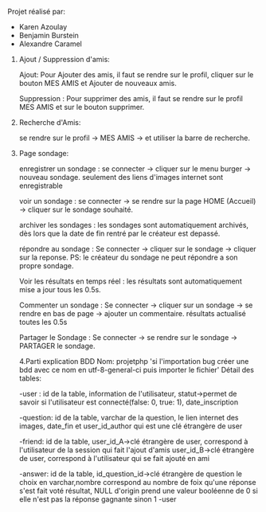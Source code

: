 Projet réalisé par:

* Karen Azoulay
* Benjamin Burstein
* Alexandre Caramel

1. Ajout / Suppression d'amis:

   Ajout: Pour Ajouter des amis, il faut se rendre sur le profil, cliquer sur le bouton MES AMIS et Ajouter de nouveaux amis.

   Suppression : Pour supprimer des amis, il faut se rendre sur le profil MES AMIS et sur le bouton supprimer.

2. Recherche d'Amis:

    se rendre sur le profil -> MES AMIS -> et utiliser la barre de recherche.

3. Page sondage: 

    enregistrer un sondage : se connecter -> cliquer sur le menu burger -> nouveau sondage. seulement des liens d'images internet sont enregistrable

    voir un sondage : se connecter -> se rendre sur la page HOME (Accueil) -> cliquer sur le sondage souhaité.

    archiver les sondages : les sondages sont automatiquement archivés, dès lors que la date de fin rentré par le créateur est depassé.

    répondre au sondage : Se connecter -> cliquer sur le sondage -> cliquer sur la reponse. PS: le créateur du sondage ne peut répondre a son propre sondage.

    Voir les résultats en temps réel : les résultats sont automatiquement mise a jour tous les 0.5s.

    Commenter un sondage : Se connecter -> cliquer sur un sondage -> se rendre en bas de page -> ajouter un commentaire. résultats actualisé toutes les 0.5s

    Partager le Sondage : Se connecter -> se rendre sur le sondage -> PARTAGER le sondage.



    4.Parti explication BDD
    Nom: projetphp  'si l'importation bug créer une bdd avec ce nom en utf-8-general-ci puis importer le fichier'
    Détail des tables:

    -user : id de la table, information de l'utilisateur, statut->permet de savoir si l'utilisateur est connecté(false: 0, true: 1), date_inscription

    -question: id de la table, varchar de la question, le lien internet des images, date_fin et user_id_author qui est une clé étrangère de user

    -friend: id de la table, 
                            user_id_A->clé étrangère de user, correspond à l'utilisateur de la session qui fait l'ajout d'amis
                             user_id_B->clé étrangère de user, correspond à l'utilisateur qui se fait ajouté en ami

    -answer: id de la table, 
                            id_question_id->clé étrangère de question 
                            le choix en varchar,nombre correspond au nombre de foix qu'une réponse s'est fait voté
                            résultat, NULL d'origin prend une valeur booléenne de 0 si elle n'est pas la réponse gagnante sinon 1
    -user






